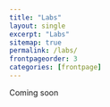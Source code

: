 ```yaml
---
title: "Labs"
layout: single
excerpt: "Labs"
sitemap: true
permalink: /labs/
frontpageorder: 3
categories: [frontpage]
---
```


Coming soon

